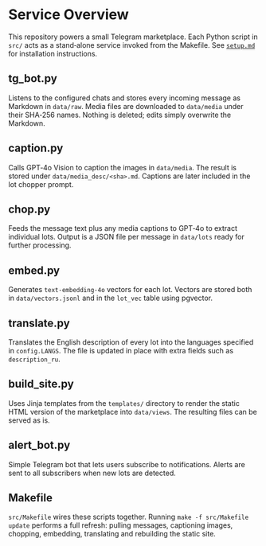 # Service Overview

This repository powers a small Telegram marketplace.  Each Python script in
`src/` acts as a stand‑alone service invoked from the Makefile.  See
[`setup.md`](setup.md) for installation instructions.

## tg_bot.py
Listens to the configured chats and stores every incoming message as Markdown in
`data/raw`.  Media files are downloaded to `data/media` under their SHA‑256
names.  Nothing is deleted; edits simply overwrite the Markdown.

## caption.py
Calls GPT‑4o Vision to caption the images in `data/media`.  The result is stored
under `data/media_desc/<sha>.md`.  Captions are later included in the lot
chopper prompt.

## chop.py
Feeds the message text plus any media captions to GPT‑4o to extract individual
lots.  Output is a JSON file per message in `data/lots` ready for further
processing.

## embed.py
Generates `text-embedding-4o` vectors for each lot.  Vectors are stored both in
`data/vectors.jsonl` and in the `lot_vec` table using pgvector.

## translate.py
Translates the English description of every lot into the languages specified in
`config.LANGS`.  The file is updated in place with extra fields such as
`description_ru`.

## build_site.py
Uses Jinja templates from the `templates/` directory to render the static HTML
version of the marketplace into `data/views`.  The resulting files can be served
as is.

## alert_bot.py
Simple Telegram bot that lets users subscribe to notifications.  Alerts are sent
to all subscribers when new lots are detected.

## Makefile
`src/Makefile` wires these scripts together.  Running `make -f src/Makefile
update` performs a full refresh: pulling messages, captioning images, chopping,
embedding, translating and rebuilding the static site.
